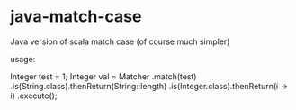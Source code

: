 # java-match-case
Java version of scala match case (of course much simpler)


usage:


Integer test = 1;
Integer val = Matcher
                .match(test)
                .is(String.class).thenReturn(String::length)
                .is(Integer.class).thenReturn(i -> i)
                .execute();
